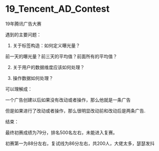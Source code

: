 # 19_Tencent_AD_Contest
19年腾讯广告大赛

遇到的主要问题：

1. 关于标签构造：如何定义曝光量？

前一天的曝光量？前三天的平均值？前面所有的平均值？

2. 关于用户的数据维度应该如何处理？

3. 操作数据如何处理？


可以理解成：

一个广告创建以后如果没有改动或者操作，那么他就是一条广告

但是如果进行了改动或者操作，那么很明显改动前和改动后是两条广告.

结束：

最终初赛成绩为79分，排名500名左右，未能进入复赛。

初赛第一为88分左右，复试线为86分左右，共200人，大佬太多，瑟瑟发抖